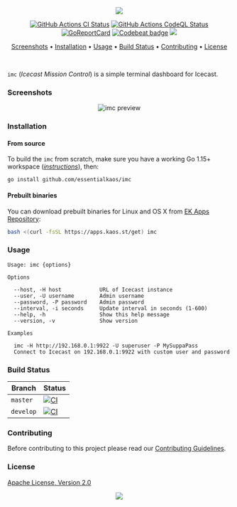 <p align="center"><a href="#readme"><img src="https://gh.kaos.st/imc.svg"/></a></p>

<p align="center">
  <a href="https://kaos.sh/w/imc/ci"><img src="https://kaos.sh/w/imc/ci.svg" alt="GitHub Actions CI Status" /></a>
  <a href="https://kaos.sh/w/imc/codeql"><img src="https://kaos.sh/w/imc/codeql.svg" alt="GitHub Actions CodeQL Status" /></a>
  <a href="https://kaos.sh/r/imc"><img src="https://kaos.sh/r/imc.svg" alt="GoReportCard" /></a>
  <a href="https://kaos.sh/b/imc"><img src="https://kaos.sh/b/9e4d9881-0c5f-42e1-a775-a3f2de9550df.svg" alt="Codebeat badge" /></a>
  <a href="#license"><img src="https://gh.kaos.st/apache2.svg"></a>
</p>

<p align="center"><a href="#screenshots">Screenshots</a> • <a href="#installation">Installation</a> • <a href="#usage">Usage</a> • <a href="#build-status">Build Status</a> • <a href="#contributing">Contributing</a> • <a href="#license">License</a></p>

<br/>

`imc` (_Icecast Mission Control_) is a simple terminal dashboard for Icecast.

### Screenshots

<p align="center">
  <img src="https://gh.kaos.st/imc.png" alt="imc preview">
</p>

### Installation

#### From source

To build the `imc` from scratch, make sure you have a working Go 1.15+ workspace (_[instructions](https://golang.org/doc/install)_), then:

```
go install github.com/essentialkaos/imc
```

#### Prebuilt binaries

You can download prebuilt binaries for Linux and OS X from [EK Apps Repository](https://apps.kaos.st/imc/latest):

```bash
bash <(curl -fsSL https://apps.kaos.st/get) imc
```

### Usage

```
Usage: imc {options}

Options

  --host, -H host            URL of Icecast instance
  --user, -U username        Admin username
  --password, -P password    Admin password
  --interval, -i seconds     Update interval in seconds (1-600)
  --help, -h                 Show this help message
  --version, -v              Show version

Examples

  imc -H http://192.168.0.1:9922 -U superuser -P MySuppaPass
  Connect to Icecast on 192.168.0.1:9922 with custom user and password

```

### Build Status

| Branch | Status |
|--------|--------|
| `master` | [![CI](https://kaos.sh/w/imc/ci.svg?branch=master)](https://kaos.sh/w/imc/ci?query=branch:master) |
| `develop` | [![CI](https://kaos.sh/w/imc/ci.svg?branch=develop)](https://kaos.sh/w/imc/ci?query=branch:develop) |

### Contributing

Before contributing to this project please read our [Contributing Guidelines](https://github.com/essentialkaos/contributing-guidelines#contributing-guidelines).

### License

[Apache License, Version 2.0](https://www.apache.org/licenses/LICENSE-2.0)

<p align="center"><a href="https://essentialkaos.com"><img src="https://gh.kaos.st/ekgh.svg"/></a></p>
